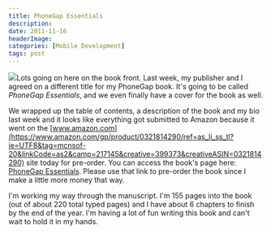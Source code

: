 ```yaml
---
title: PhoneGap Essentials
description: 
date: 2011-11-16
headerImage: 
categories: [Mobile Development]
tags: post
---
```


![](/images/stories/cover%20sketch%2020111111%20160.png)Lots going on here on the book front. Last week, my publisher and I agreed on a different title for my PhoneGap book. It's going to be called _PhoneGap Essentials_, and we even finally have a cover for the book as well.

We wrapped up the table of contents, a description of the book and my bio last week and it looks like everything got submitted to Amazon because it went on the [www.amazon.com](https://www.amazon.com/gp/product/0321814290/ref=as_li_ss_tl?ie=UTF8&tag=mcnsof-20&linkCode=as2&camp=217145&creative=399373&creativeASIN=0321814290) site today for pre-order. You can access the book's page here: [PhoneGap Essentials](https://www.amazon.com/gp/product/0321814290/ref=as_li_ss_tl?ie=UTF8&tag=mcnsof-20&linkCode=as2&camp=217145&creative=399373&creativeASIN=0321814290). Please use that link to pre-order the book since I make a little more money that way.

I'm working my way through the manuscript. I'm 155 pages into the book (out of about 220 total typed pages) and I have about 6 chapters to finish by the end of the year. I'm having a lot of fun writing this book and can't wait to hold it in my hands.